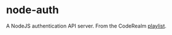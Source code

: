 
# node-auth

A NodeJS authentication API server.
From the CodeRealm [playlist](https://www.youtube.com/playlist?list=PLcCp4mjO-z9_HmJ5rSonmiEGfP-kyRMlI).